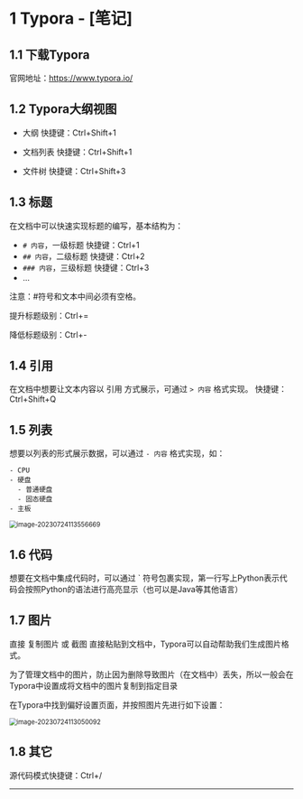 # 1 Typora - [笔记]



## 1.1 下载Typora

官网地址：https://www.typora.io/



## 1.2 Typora大纲视图

- 大纲   快捷键：Ctrl+Shift+1

- 文档列表   快捷键：Ctrl+Shift+1

- 文件树   快捷键：Ctrl+Shift+3

  

## 1.3 标题

在文档中可以快速实现标题的编写，基本结构为：

- `# 内容`，一级标题     快捷键：Ctrl+1
- `## 内容`，二级标题    快捷键：Ctrl+2
- `### 内容`，三级标题    快捷键：Ctrl+3
- ...

注意：#符号和文本中间必须有空格。

提升标题级别：Ctrl+=

降低标题级别：Ctrl+-



## 1.4 引用

在文档中想要让文本内容以 引用 方式展示，可通过 `> 内容` 格式实现。  快捷键：Ctrl+Shift+Q



## 1.5 列表

想要以列表的形式展示数据，可以通过 `- 内容` 格式实现，如：

```
- CPU
- 硬盘
  - 普通硬盘
  - 固态硬盘
- 主板
```

<img src="E:\BaiduSyncdisk\路飞学城Python全栈开发（中级）\官网-笔记\第一模块 Python集成（V2.0版）\assets\image-20230724113556669.png" alt="image-20230724113556669" style="zoom: 80%;" />

## 1.6 代码

想要在文档中集成代码时，可以通过 ` 符号包裹实现，第一行写上Python表示代码会按照Python的语法进行高亮显示（也可以是Java等其他语言）



## 1.7 图片

直接 复制图片 或 截图 直接粘贴到文档中，Typora可以自动帮助我们生成图片格式。

为了管理文档中的图片，防止因为删除导致图片（在文档中）丢失，所以一般会在Typora中设置成将文档中的图片复制到指定目录

在Typora中找到偏好设置页面，并按照图片先进行如下设置：

<img src="E:\BaiduSyncdisk\路飞学城Python全栈开发（中级）\官网-笔记\第一模块 Python集成（V2.0版）\assets\image-20230724113050092.png" alt="image-20230724113050092" style="zoom:80%;" />

## 1.8 其它

源代码模式快捷键：Ctrl+/



------




